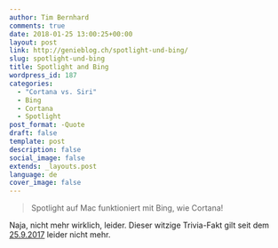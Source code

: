 ```yaml
---
author: Tim Bernhard
comments: true
date: 2018-01-25 13:00:25+00:00
layout: post
link: http://genieblog.ch/spotlight-und-bing/
slug: spotlight-und-bing
title: Spotlight and Bing
wordpress_id: 187
categories:
  - "Cortana vs. Siri"
  - Bing
  - Cortana
  - Spotlight
post_format: -Quote
draft: false
template: post
description: false
social_image: false
extends: _layouts.post
language: de
cover_image: false
---
```


<blockquote>Spotlight auf Mac funktioniert mit Bing, wie Cortana!</blockquote>

Naja, nicht mehr wirklich, leider.
Dieser witzige Trivia-Fakt gilt seit dem [25.9.2017](https://techcrunch.com/2017/09/25/apple-switches-from-bing-to-google-for-siri-web-search-results-on-ios-and-spotlight-on-mac/) leider nicht mehr.
